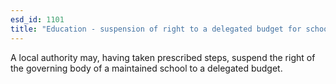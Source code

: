 ```yaml
---
esd_id: 1101
title: "Education - suspension of right to a delegated budget for schools causing concern"
---
```


A local authority may, having taken prescribed steps, suspend the right of the governing body of a maintained school to a delegated budget. 

